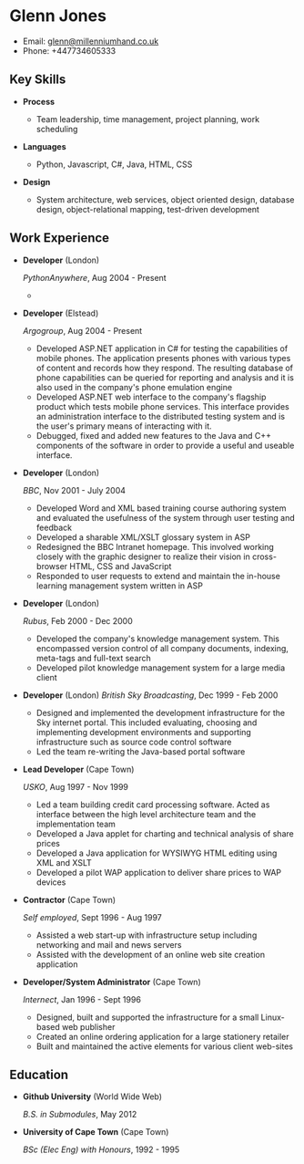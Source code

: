 Glenn Jones
===========

* Email: glenn@millenniumhand.co.uk
* Phone: +447734605333


Key Skills
----------
*   **Process**
    - Team leadership, time management, project planning, work scheduling

*   **Languages**
    - Python, Javascript, C#, Java, HTML, CSS

*   **Design**
    - System architecture, web services, object oriented design, database
      design, object-relational mapping, test-driven development

Work Experience
---------------

*   **Developer** (London)

    *PythonAnywhere*, Aug 2004 - Present

    - 

*   **Developer** (Elstead)

    *Argogroup*, Aug 2004 - Present

    - Developed ASP.NET application in C# for testing the capabilities of mobile
      phones. The application presents phones with various types of content and
      records how they respond. The resulting database of phone capabilities can
      be queried for reporting and analysis and it is also used in the company's
      phone emulation engine
    - Developed ASP.NET web interface to the company's flagship product which
      tests mobile phone services. This interface provides an administration
      interface to the distributed testing system and is the user's primary
      means of interacting with it.
    - Debugged, fixed and added new features to the Java and C++ components of
      the software in order to provide a useful and useable interface.

*   **Developer** (London)

    *BBC*, Nov 2001 - July 2004

    - Developed Word and XML based training course authoring system and
      evaluated the usefulness of the system through user testing and feedback
    - Developed a sharable XML/XSLT glossary system in ASP
    - Redesigned the BBC Intranet homepage. This involved working closely with
      the graphic designer to realize their vision in cross-browser HTML, CSS
      and JavaScript
    - Responded to user requests to extend and maintain the in-house learning
      management system written in ASP

*   **Developer** (London)

    *Rubus*, Feb 2000 - Dec 2000

    - Developed the company's knowledge management system. This encompassed
      version control of all company documents, indexing, meta-tags and
      full-text search
    - Developed pilot knowledge management system for a large media client


*   **Developer** (London)
    *British Sky Broadcasting*, Dec 1999 - Feb 2000

    - Designed and implemented the development infrastructure for the Sky
      internet portal. This included evaluating, choosing and implementing
      development environments and supporting infrastructure such as source code
      control software
    - Led the team re-writing the Java-based portal software

*   **Lead Developer** (Cape Town)

    *USKO*, Aug 1997 - Nov 1999

    - Led a team building credit card processing software. Acted as interface
      between the high level architecture team and the implementation team
    - Developed a Java applet for charting and technical analysis of share
      prices
    - Developed a Java application for WYSIWYG HTML editing using XML and XSLT
    - Developed a pilot WAP application to deliver share prices to WAP devices

*   **Contractor** (Cape Town)

    *Self employed*, Sept 1996 - Aug 1997

    - Assisted a web start-up with infrastructure setup including networking and
      mail and news servers
    - Assisted with the development of an online web site creation application

*   **Developer/System Administrator** (Cape Town)

    *Internect*, Jan 1996 - Sept 1996

    - Designed, built and supported the infrastructure for a small Linux-based
      web publisher
    - Created an online ordering application for a large stationery retailer
    - Built and maintained the active elements for various client web-sites



Education
---------

*   **Github University** (World Wide Web)

    *B.S. in Submodules*, May 2012


*   **University of Cape Town** (Cape Town)

    *BSc (Elec Eng) with Honours*, 1992 - 1995
